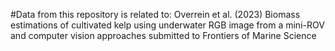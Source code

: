 #Data from this repository is related to: Overrein et al. (2023) Biomass estimations of cultivated kelp using underwater RGB image from a mini-ROV and computer vision approaches submitted to Frontiers of Marine Science


